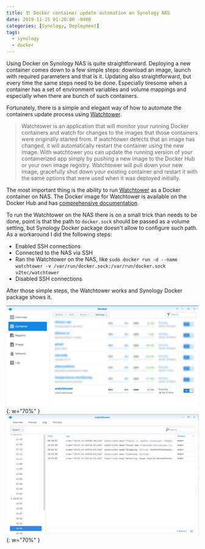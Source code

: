 ```yaml
---
title: 🏗️ Docker container update automation on Synology NAS
date: 2019-11-15 01:20:00 -0400
categories: [Synology, Deployment]
tags:
  - synology
  - docker
---
```


Using Docker on Synology NAS is quite straightforward. Deploying a new container comes down to a few simple steps: download an image, launch with required parameters and that is it. Updating also straightforward, but every time the same steps need to be done. Especially tiresome when a container has a set of environment variables and volume mappings and especially when there are bunch of such containers.

Fortunately, there is a simple and elegant way of how to automate the containers update process using [Watchtower](https://github.com/containrrr/watchtower).

> Watchtower is an application that will monitor your running Docker containers and watch for changes to the images that those containers were originally started from. If watchtower detects that an image has changed, it will automatically restart the container using the new image. With watchtower you can update the running version of your containerized app simply by pushing a new image to the Docker Hub or your own image registry. Watchtower will pull down your new image, gracefully shut down your existing container and restart it with the same options that were used when it was deployed initially.

The most important thing is the ability to run [Watchtower](https://github.com/containrrr/watchtower) as a Docker container on NAS. The Docker image for Watchtower is available on the Docker Hub and has [comprehensive documentation](https://hub.docker.com/r/v2tec/watchtower/).

To run the Watchtower on the NAS there is on a small trick than needs to be done, point is that the path to `docker.sock` should be passed as a volume setting, but Synology Docker package doesn't allow to configure such path. As a workaround I did the following steps:

- Enabled SSH connections
- Connected to the NAS via SSH
- Ran the Watchtower on the NAS, like `sudo docker run -d --name watchtower -v /var/run/docker.sock:/var/run/docker.sock v2tec/watchtower`
- Disabled SSH connections

After those simple steps, the Watchtower works and Synology Docker package shows it.

![Watchtower container](/assets/img/blog/docker-container-update-automation-on-synology-nas/watchtower-container.jpg){: w="70%" }
![Watchtower logs](/assets/img/blog/docker-container-update-automation-on-synology-nas/watchtower-logs.png){: w="70%" }

